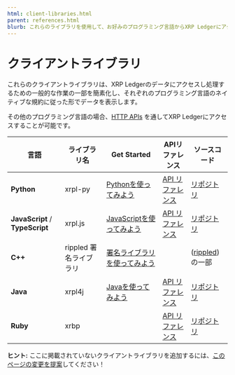 ```yaml
---
html: client-libraries.html
parent: references.html
blurb: これらのライブラリを使用して、お好みのプログラミング言語からXRP Ledgerにアクセスします。
---
```

# クライアントライブラリ

これらのクライアントライブラリは、XRP Ledgerのデータにアクセスし処理するための一般的な作業の一部を簡素化し、それぞれのプログラミング言語のネイティブな規約に従った形でデータを表示します。

その他のプログラミング言語の場合、[HTTP APIs](http-websocket-apis.html) を通してXRP Ledgerにアクセスすることが可能です。

| 言語 | ライブラリ名 | Get Started | APIリファレンス | ソースコード |
|----------|--------------|-------------|---------------|-------------|
| **Python**   | <span class="code-snippet">xrpl-py</span>      | [Pythonを使ってみよう](get-started-using-python.html) | [API リファレンス](https://xrpl-py.readthedocs.io/) | [リポジトリ](https://github.com/XRPLF/xrpl-py) |
| **JavaScript** / **TypeScript** | <span class="code-snippet">xrpl.js</span> | [JavaScriptを使ってみよう](get-started-using-javascript.html) |  [API リファレンス](https://js.xrpl.org/) | [リポジトリ](https://github.com/XRPLF/xrpl.js) |
| **C++**      | <span class="code-snippet">rippled</span> 署名ライブラリ | [署名ライブラリを使ってみよう](https://github.com/XRPLF/rippled/tree/develop/Builds/linux#signing-library) |  | ([<span class="code-snippet">rippled</span>](https://github.com/XRPLF/rippled/))の一部 |
| **Java** | <span class="code-snippet">xrpl4j</span> | [Javaを使ってみよう](get-started-using-java.html) | [API リファレンス](https://javadoc.io/doc/org.xrpl/)  | [リポジトリ](https://github.com/XRPLF/xrpl4j) |
| **Ruby** | <span class="code-snippet">xrbp</span> | | [API リファレンス](https://www.rubydoc.info/gems/xrbp) | [リポジトリ](https://github.com/DevNullProd/xrbp) |

**ヒント:** ここに掲載されていないクライアントライブラリを追加するには、[このページの変更を提案]({{target.github_forkurl}}/edit/{{target.github_branch}}/content/{{currentpage.md}})してください！
